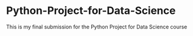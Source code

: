 # Python-Project-for-Data-Science
This is my final submission for the Python Project for Data Science course
